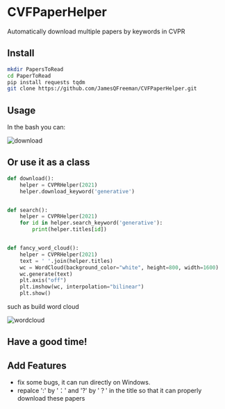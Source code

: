 # CVFPaperHelper
Automatically download multiple papers by keywords in CVPR

## Install
```bash
mkdir PapersToRead
cd PaperToRead
pip install requests tqdm
git clone https://github.com/JamesQFreeman/CVFPaperHelper.git
```

## Usage
In the bash you can:

![download](/example.gif)

## Or use it as a class
```python
def download():
    helper = CVPRHelper(2021)
    helper.download_keyword('generative')


def search():
    helper = CVPRHelper(2021)
    for id in helper.search_keyword('generative'):
        print(helper.titles[id])


def fancy_word_cloud():
    helper = CVPRHelper(2021)
    text = ' '.join(helper.titles)
    wc = WordCloud(background_color="white", height=800, width=1600)
    wc.generate(text)
    plt.axis("off")
    plt.imshow(wc, interpolation="bilinear")
    plt.show()
```
such as build word cloud

![wordcloud](/wordcloud.jpg)

## Have a good time!

## Add Features

- fix some bugs, it can run directly on Windows.
- repalce ':'  by '：' and '?' by '？' in the title so that it can properly download these papers
